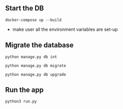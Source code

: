 ## Start the DB
`docker-compose up --build`
- make user all the environment variables are set-up

## Migrate the database

`python manage.py db int`

`python manage.py db migrate`

`python manage.py db upgrade`

## Run the app

`python3 run.py`